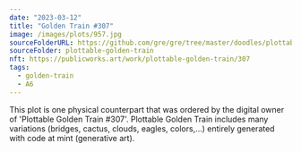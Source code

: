 ```yaml
---
date: "2023-03-12"
title: "Golden Train #307"
image: /images/plots/957.jpg
sourceFolderURL: https://github.com/gre/gre/tree/master/doodles/plottable-golden-train
sourceFolder: plottable-golden-train
nft: https://publicworks.art/work/plottable-golden-train/307
tags:
  - golden-train
  - A6
---
```


This plot is one physical counterpart that was ordered by the digital owner of 'Plottable Golden Train #307'. 
Plottable Golden Train includes many variations (bridges, cactus, clouds, eagles, colors,...) entirely generated with code at mint (generative art).
